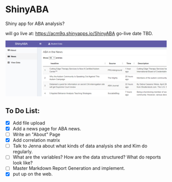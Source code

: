 # ShinyABA
Shiny app for ABA analysis?

will go live at: https://acm9q.shinyapps.io/ShinyABA 
go-live date TBD. 



![The News Page of the App](https://github.com/McCartneyAC/ShinyABA/blob/main/useage.png?raw=true)


## To Do List:

- [X] Add file upload
- [X] Add a news page for ABA news. 
- [ ] Write an "About" Page
- [X] Add correlation matrix
- [ ] Talk to Jenna about what kinds of data analysis she and Kim do regularly. 
- [ ] What are the variables? How are the data structured? What do reports look like?
- [ ] Master Markdown Report Generation and implement. 
- [x] put up on the web. 
